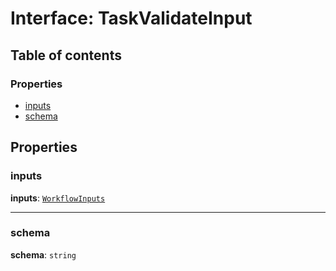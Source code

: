 # Interface: TaskValidateInput

## Table of contents

### Properties

* [inputs](/en/auto-docs/interface/interfaces/TaskValidateInput.md#inputs)
* [schema](/en/auto-docs/interface/interfaces/TaskValidateInput.md#schema)

## Properties

### inputs

**inputs**: [`WorkflowInputs`](/en/auto-docs/interface/types/WorkflowInputs.md)

***

### schema

**schema**: `string`
